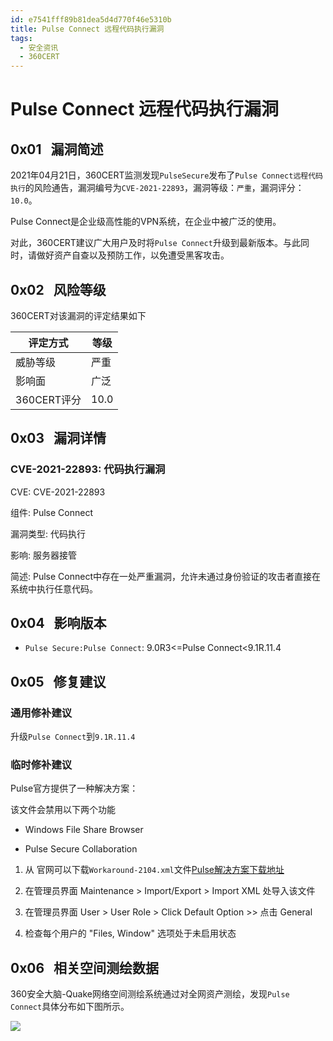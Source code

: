 ```yaml
---
id: e7541fff89b81dea5d4d770f46e5310b
title: Pulse Connect 远程代码执行漏洞
tags: 
  - 安全资讯
  - 360CERT
---
```


# Pulse Connect 远程代码执行漏洞

 0x01   漏洞简述
------------


2021年04月21日，360CERT监测发现`PulseSecure`发布了`Pulse Connect远程代码执行`的风险通告，漏洞编号为`CVE-2021-22893`，漏洞等级：`严重`，漏洞评分：`10.0`。

Pulse Connect是企业级高性能的VPN系统，在企业中被广泛的使用。

对此，360CERT建议广大用户及时将`Pulse Connect`升级到最新版本。与此同时，请做好资产自查以及预防工作，以免遭受黑客攻击。

 0x02   风险等级
------------

360CERT对该漏洞的评定结果如下



| 评定方式 | 等级 |
| --- | --- |
| 威胁等级 | 严重 |
| 影响面 | 广泛 |
| 360CERT评分 | 10.0 |

 0x03   漏洞详情
------------

### CVE-2021-22893: 代码执行漏洞

CVE: CVE-2021-22893

组件: Pulse Connect

漏洞类型: 代码执行

影响: 服务器接管

简述: Pulse Connect中存在一处严重漏洞，允许未通过身份验证的攻击者直接在系统中执行任意代码。

 0x04   影响版本
------------

- `Pulse Secure:Pulse Connect`: 9.0R3<=Pulse Connect<9.1R.11.4

 0x05   修复建议
------------

### 通用修补建议

升级`Pulse Connect`到`9.1R.11.4`

### 临时修补建议

Pulse官方提供了一种解决方案：

该文件会禁用以下两个功能

- Windows File Share Browser

- Pulse Secure Collaboration

1. 从 官网可以下载`Workaround-2104.xml`文件[Pulse解决方案下载地址](https://my.pulsesecure.net/)

2. 在管理员界面 Maintenance > Import/Export > Import XML 处导入该文件

3. 在管理员界面 User > User Role > Click Default Option >> 点击 General

4. 检查每个用户的 "Files, Window" 选项处于未启用状态

 0x06   相关空间测绘数据
----------------

360安全大脑-Quake网络空间测绘系统通过对全网资产测绘，发现`Pulse Connect`具体分布如下图所示。

![](https://p403.ssl.qhimgs4.com/t01f5db8c09a14ab046.png)